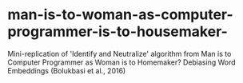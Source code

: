 # man-is-to-woman-as-computer-programmer-is-to-housemaker-
Mini-replication of 'Identify and Neutralize' algorithm from Man is to Computer Programmer as Woman is to Homemaker? Debiasing Word Embeddings (Bolukbasi et al., 2016)
